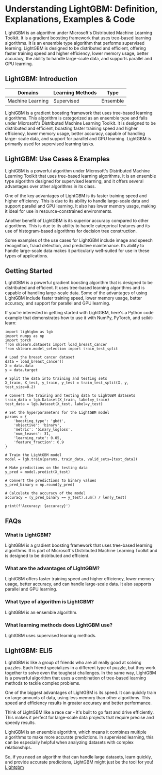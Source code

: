 # Understanding LightGBM: Definition, Explanations, Examples & Code

LightGBM is an algorithm under Microsoft's Distributed Machine Learning
Toolkit. It is a gradient boosting framework that uses tree-based learning
algorithms. It is an ensemble type algorithm that performs supervised
learning. LightGBM is designed to be distributed and efficient, offering
faster training speed and higher efficiency, lower memory usage, better
accuracy, the ability to handle large-scale data, and supports parallel and
GPU learning.

## LightGBM: Introduction

Domains | Learning Methods | Type  
---|---|---  
Machine Learning | Supervised | Ensemble  
  
LightGBM is a gradient boosting framework that uses tree-based learning
algorithms. This algorithm is categorized as an ensemble type and falls under
Microsoft's Distributed Machine Learning Toolkit. It is designed to be
distributed and efficient, boasting faster training speed and higher
efficiency, lower memory usage, better accuracy, capable of handling large-
scale data, and support for parallel and GPU learning. LightGBM is primarily
used for supervised learning tasks.

## LightGBM: Use Cases & Examples

LightGBM is a powerful algorithm under Microsoft's Distributed Machine
Learning Toolkit that uses tree-based learning algorithms. It is an ensemble
type algorithm designed for supervised learning, and it offers several
advantages over other algorithms in its class.

One of the key advantages of LightGBM is its faster training speed and higher
efficiency. This is due to its ability to handle large-scale data and support
parallel and GPU learning. It also has lower memory usage, making it ideal for
use in resource-constrained environments.

Another benefit of LightGBM is its superior accuracy compared to other
algorithms. This is due to its ability to handle categorical features and its
use of histogram-based algorithms for decision tree construction.

Some examples of the use cases for LightGBM include image and speech
recognition, fraud detection, and predictive maintenance. Its ability to
handle large-scale data makes it particularly well-suited for use in these
types of applications.

## Getting Started

LightGBM is a powerful gradient boosting algorithm that is designed to be
distributed and efficient. It uses tree-based learning algorithms and is
capable of handling large-scale data. Some of the advantages of using LightGBM
include faster training speed, lower memory usage, better accuracy, and
support for parallel and GPU learning.

If you're interested in getting started with LightGBM, here's a Python code
example that demonstrates how to use it with NumPy, PyTorch, and scikit-learn:

    
    
    
    import lightgbm as lgb
    import numpy as np
    import torch
    from sklearn.datasets import load_breast_cancer
    from sklearn.model_selection import train_test_split
    
    # Load the breast cancer dataset
    data = load_breast_cancer()
    X = data.data
    y = data.target
    
    # Split the data into training and testing sets
    X_train, X_test, y_train, y_test = train_test_split(X, y, test_size=0.2)
    
    # Convert the training and testing data to LightGBM datasets
    train_data = lgb.Dataset(X_train, label=y_train)
    test_data = lgb.Dataset(X_test, label=y_test)
    
    # Set the hyperparameters for the LightGBM model
    params = {
        'boosting_type': 'gbdt',
        'objective': 'binary',
        'metric': 'binary_logloss',
        'num_leaves': 31,
        'learning_rate': 0.05,
        'feature_fraction': 0.9
    }
    
    # Train the LightGBM model
    model = lgb.train(params, train_data, valid_sets=[test_data])
    
    # Make predictions on the testing data
    y_pred = model.predict(X_test)
    
    # Convert the predictions to binary values
    y_pred_binary = np.round(y_pred)
    
    # Calculate the accuracy of the model
    accuracy = (y_pred_binary == y_test).sum() / len(y_test)
    
    print(f'Accuracy: {accuracy}')
    
    

## FAQs

### What is LightGBM?

LightGBM is a gradient boosting framework that uses tree-based learning
algorithms. It is part of Microsoft's Distributed Machine Learning Toolkit and
is designed to be distributed and efficient.

### What are the advantages of LightGBM?

LightGBM offers faster training speed and higher efficiency, lower memory
usage, better accuracy, and can handle large-scale data. It also supports
parallel and GPU learning.

### What type of algorithm is LightGBM?

LightGBM is an ensemble algorithm.

### What learning methods does LightGBM use?

LightGBM uses supervised learning methods.

## LightGBM: ELI5

LightGBM is like a group of friends who are all really good at solving
puzzles. Each friend specializes in a different type of puzzle, but they work
together to solve even the toughest challenges. In the same way, LightGBM is a
powerful algorithm that uses a combination of tree-based learning methods to
tackle complex problems.

One of the biggest advantages of LightGBM is its speed. It can quickly train
on large amounts of data, using less memory than other algorithms. This speed
and efficiency results in greater accuracy and better performance.

Think of LightGBM like a race car - it's built to go fast and drive
efficiently. This makes it perfect for large-scale data projects that require
precise and speedy results.

LightGBM is an ensemble algorithm, which means it combines multiple algorithms
to make more accurate predictions. In supervised learning, this can be
especially helpful when analyzing datasets with complex relationships.

So, if you need an algorithm that can handle large datasets, learn quickly,
and provide accurate predictions, LightGBM might just be the tool for you!
[Lightgbm](https://serp.ai/lightgbm/)

